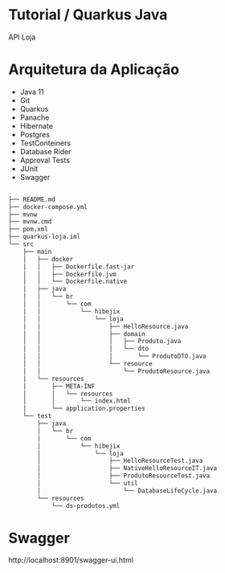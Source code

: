 # Tutorial / Quarkus Java
API Loja

# Arquitetura da Aplicação
* Java 11
* Git
* Quarkus
* Panache
* Hibernate
* Postgres
* TestConteiners
* Database Rider
* Approval Tests
* JUnit
* Swagger

```bash
.
├── README.md
├── docker-compose.yml
├── mvnw
├── mvnw.cmd
├── pom.xml
├── quarkus-loja.iml
└── src
    ├── main
    │   ├── docker
    │   │   ├── Dockerfile.fast-jar
    │   │   ├── Dockerfile.jvm
    │   │   └── Dockerfile.native
    │   ├── java
    │   │   └── br
    │   │       └── com
    │   │           └── hibejix
    │   │               └── loja
    │   │                   ├── HelloResource.java
    │   │                   ├── domain
    │   │                   │   ├── Produto.java
    │   │                   │   └── dto
    │   │                   │       └── ProdutoDTO.java
    │   │                   └── resource
    │   │                       └── ProdutoResource.java
    │   └── resources
    │       ├── META-INF
    │       │   └── resources
    │       │       └── index.html
    │       └── application.properties
    └── test
        ├── java
        │   └── br
        │       └── com
        │           └── hibejix
        │               └── loja
        │                   ├── HelloResourceTest.java
        │                   ├── NativeHelloResourceIT.java
        │                   ├── ProdutoResourceTest.java
        │                   └── util
        │                       └── DatabaseLifeCycle.java
        └── resources
            └── ds-produtos.yml
```

# Swagger
http://localhost:8901/swagger-ui.html

